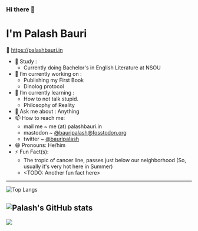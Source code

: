 ### Hi there 👋
# I'm Palash Bauri

🌾 <https://palashbauri.in>

- 🏫 Study : 
    * Currently doing Bachelor's in English Literature at NSOU
- 🔭 I’m currently working on : 
    * Publishing my First Book
    * Dinolog protocol
- 🌱 I’m currently learning :
    * How to not talk stupid.
    * Philosophy of Reality
- 💬 Ask me about : Anything
- 📫 How to reach me: 
    * mail me ~ me (at) palashbauri.in
    * mastodon ~ [@bauripalash@fosstodon.org](https://fosstodon.org/@bauripalash)
    * twitter ~ [@bauripalash](https://twitter.com/bauripalash)
- 😄 Pronouns: He/him
- ⚡ Fun Fact(s):
    * The tropic of cancer line, passes just below our neighborhood (So, usually it's very hot here in Summer)
    * <TODO: Another fun fact here>

---
![Top Langs](https://github-readme-stats.vercel.app/api/top-langs/?username=bauripalash&hide=C%2B%2B,html,javascript,css,svelte,ANTLR,XSLT,Latte&layout=compact&langs_count=10&exclude_repo=yarn) 

![Palash's GitHub stats](https://github-readme-stats.vercel.app/api?username=bauripalash&count_private=true&show_icons=true)
---
![](https://profile-counter.glitch.me/bauripalash/count.svg)

<!--
**bauripalash/bauripalash** is a ✨ _special_ ✨ repository because its `README.md` (this file) appears on your GitHub profile.

Here are some ideas to get you started:

- 🔭 I’m currently working on ...
- 🌱 I’m currently learning ...
- 👯 I’m looking to collaborate on ...
- 🤔 I’m looking for help with ...
- 💬 Ask me about ...
- 📫 How to reach me: ...
- 😄 Pronouns: ...
- ⚡ Fun fact: ...
-->
